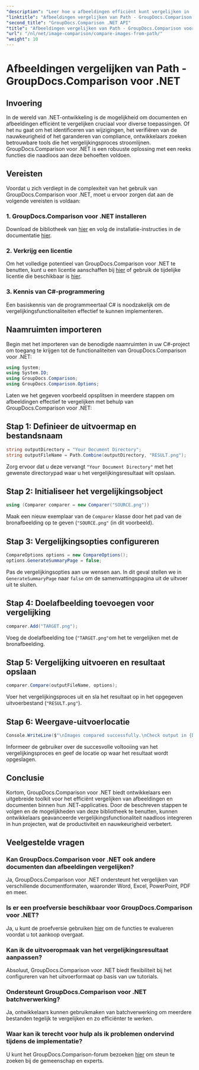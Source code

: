 ```yaml
---
"description": "Leer hoe u afbeeldingen efficiënt kunt vergelijken in .NET met behulp van de GroupDocs.Comparison-bibliotheek. Volg de stapsgewijze handleiding voor naadloze integratie."
"linktitle": "Afbeeldingen vergelijken van Path - GroupDocs.Comparison voor .NET"
"second_title": "GroupDocs.Comparison .NET API"
"title": "Afbeeldingen vergelijken van Path - GroupDocs.Comparison voor .NET"
"url": "/nl/net/image-comparison/compare-images-from-path/"
"weight": 10
---
```


# Afbeeldingen vergelijken van Path - GroupDocs.Comparison voor .NET

## Invoering
In de wereld van .NET-ontwikkeling is de mogelijkheid om documenten en afbeeldingen efficiënt te vergelijken cruciaal voor diverse toepassingen. Of het nu gaat om het identificeren van wijzigingen, het verifiëren van de nauwkeurigheid of het garanderen van compliance, ontwikkelaars zoeken betrouwbare tools die het vergelijkingsproces stroomlijnen. GroupDocs.Comparison voor .NET is een robuuste oplossing met een reeks functies die naadloos aan deze behoeften voldoen.
## Vereisten
Voordat u zich verdiept in de complexiteit van het gebruik van GroupDocs.Comparison voor .NET, moet u ervoor zorgen dat aan de volgende vereisten is voldaan:
### 1. GroupDocs.Comparison voor .NET installeren
Download de bibliotheek van [hier](https://releases.groupdocs.com/comparison/net/) en volg de installatie-instructies in de documentatie [hier](https://tutorials.groupdocs.com/comparison/net/).
### 2. Verkrijg een licentie
Om het volledige potentieel van GroupDocs.Comparison voor .NET te benutten, kunt u een licentie aanschaffen bij [hier](https://purchase.groupdocs.com/buy) of gebruik de tijdelijke licentie die beschikbaar is [hier](https://purchase.groupdocs.com/temporary-license/).
### 3. Kennis van C#-programmering
Een basiskennis van de programmeertaal C# is noodzakelijk om de vergelijkingsfunctionaliteiten effectief te kunnen implementeren.

## Naamruimten importeren
Begin met het importeren van de benodigde naamruimten in uw C#-project om toegang te krijgen tot de functionaliteiten van GroupDocs.Comparison voor .NET:
```csharp
using System;
using System.IO;
using GroupDocs.Comparison;
using GroupDocs.Comparison.Options;
```

Laten we het gegeven voorbeeld opsplitsen in meerdere stappen om afbeeldingen effectief te vergelijken met behulp van GroupDocs.Comparison voor .NET:
## Stap 1: Definieer de uitvoermap en bestandsnaam
```csharp
string outputDirectory = "Your Document Directory";
string outputFileName = Path.Combine(outputDirectory, "RESULT.png");
```
Zorg ervoor dat u deze vervangt `"Your Document Directory"` met het gewenste directorypad waar u het vergelijkingsresultaat wilt opslaan.
## Stap 2: Initialiseer het vergelijkingsobject
```csharp
using (Comparer comparer = new Comparer("SOURCE.png"))
```
Maak een nieuw exemplaar van de `Comparer` klasse door het pad van de bronafbeelding op te geven (`"SOURCE.png"` (in dit voorbeeld).
## Stap 3: Vergelijkingsopties configureren
```csharp
CompareOptions options = new CompareOptions();
options.GenerateSummaryPage = false;
```
Pas de vergelijkingsopties aan uw wensen aan. In dit geval stellen we in `GenerateSummaryPage` naar `false` om de samenvattingspagina uit de uitvoer uit te sluiten.
## Stap 4: Doelafbeelding toevoegen voor vergelijking
```csharp
comparer.Add("TARGET.png");
```
Voeg de doelafbeelding toe (`"TARGET.png"`om het te vergelijken met de bronafbeelding.
## Stap 5: Vergelijking uitvoeren en resultaat opslaan
```csharp
comparer.Compare(outputFileName, options);
```
Voer het vergelijkingsproces uit en sla het resultaat op in het opgegeven uitvoerbestand (`"RESULT.png"`).
## Stap 6: Weergave-uitvoerlocatie
```csharp
Console.WriteLine($"\nImages compared successfully.\nCheck output in {Directory.GetCurrentDirectory()}.");
```
Informeer de gebruiker over de succesvolle voltooiing van het vergelijkingsproces en geef de locatie op waar het resultaat wordt opgeslagen.

## Conclusie
Kortom, GroupDocs.Comparison voor .NET biedt ontwikkelaars een uitgebreide toolkit voor het efficiënt vergelijken van afbeeldingen en documenten binnen hun .NET-applicaties. Door de beschreven stappen te volgen en de mogelijkheden van deze bibliotheek te benutten, kunnen ontwikkelaars geavanceerde vergelijkingsfunctionaliteit naadloos integreren in hun projecten, wat de productiviteit en nauwkeurigheid verbetert.
## Veelgestelde vragen
### Kan GroupDocs.Comparison voor .NET ook andere documenten dan afbeeldingen vergelijken?
Ja, GroupDocs.Comparison voor .NET ondersteunt het vergelijken van verschillende documentformaten, waaronder Word, Excel, PowerPoint, PDF en meer.
### Is er een proefversie beschikbaar voor GroupDocs.Comparison voor .NET?
Ja, u kunt de proefversie gebruiken [hier](https://releases.groupdocs.com/) om de functies te evalueren voordat u tot aankoop overgaat.
### Kan ik de uitvoeropmaak van het vergelijkingsresultaat aanpassen?
Absoluut, GroupDocs.Comparison voor .NET biedt flexibiliteit bij het configureren van het uitvoerformaat op basis van uw tutorials.
### Ondersteunt GroupDocs.Comparison voor .NET batchverwerking?
Ja, ontwikkelaars kunnen gebruikmaken van batchverwerking om meerdere bestanden tegelijk te vergelijken en zo efficiënter te werken.
### Waar kan ik terecht voor hulp als ik problemen ondervind tijdens de implementatie?
U kunt het GroupDocs.Comparison-forum bezoeken [hier](https://forum.groupdocs.com/c/comparison/12) om steun te zoeken bij de gemeenschap en experts.